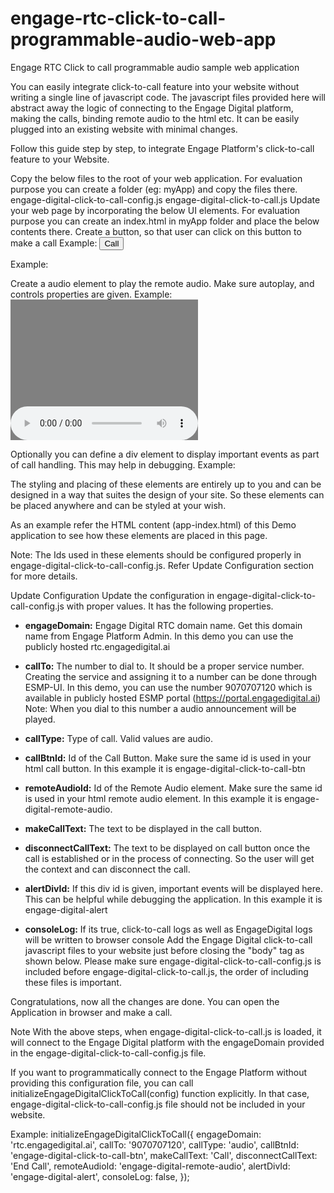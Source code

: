 # engage-rtc-click-to-call-programmable-audio-web-app
Engage RTC Click to call programmable audio sample web application

You can easily integrate click-to-call feature into your website without writing a single line of javascript code.
The javascript files provided here will abstract away the logic of connecting to the Engage Digital platform, making the calls, binding remote audio to the html etc.
It can be easily plugged into an existing website with minimal changes.

Follow this guide step by step, to integrate Engage Platform's click-to-call feature to your Website.

Copy the below files to the root of your web application. For evaluation purpose you can create a folder (eg: myApp) and copy the files there.
engage-digital-click-to-call-config.js
engage-digital-click-to-call.js
Update your web page by incorporating the below UI elements. For evaluation purpose you can create an index.html in myApp folder and place the below contents there.
Create a button, so that user can click on this button to make a call
Example:
<button id="engage-digital-click-to-call-btn">Call</button>

Example:
 
Create a audio element to play the remote audio. Make sure autoplay, and controls properties are given.
Example:
<audio id="engage-digital-remote-audio" autoplay controls style="width:300px;height:225px;background-color:gray"></audio> 
 
Optionally you can define a div element to display important events as part of call handling. This may help in debugging.
Example:
<div id='engage-digital-alert'></div>

The styling and placing of these elements are entirely up to you and can be designed in a way that suites the design of your site.
So these elements can be placed anywhere and can be styled at your wish.

As an example refer the HTML content (app-index.html) of this Demo application to see how these elements are placed in this page.

Note: The Ids used in these elements should be configured properly in engage-digital-click-to-call-config.js.
Refer Update Configuration section for more details.

Update Configuration
Update the configuration in engage-digital-click-to-call-config.js with proper values. It has the following properties.

- **engageDomain:** Engage Digital RTC domain name. Get this domain name from Engage Platform Admin. In this demo you can use the publicly hosted rtc.engagedigital.ai
- **callTo:** The number to dial to. It should be a proper service number. Creating the service and assigning it to a number can be done through ESMP-UI.
In this demo, you can use the number 9070707120 which is available in publicly hosted ESMP portal (https://portal.engagedigital.ai)
Note: When you dial to this number a audio announcement will be played.
- **callType:** Type of call. Valid values are audio.
- **callBtnId:** Id of the Call Button. Make sure the same id is used in your html call button. In this example it is engage-digital-click-to-call-btn
- **remoteAudioId:** Id of the Remote Audio element. Make sure the same id is used in your html remote audio element. In this example it is engage-digital-remote-audio.
- **makeCallText:** The text to be displayed in the call button.
- **disconnectCallText:** The text to be displayed on call button once the call is established or in the process of connecting. So the user will get the context and can disconnect the call.
- **alertDivId:** If this div id is given, important events will be displayed here. This can be helpful while debugging the application. In this example it is engage-digital-alert
- **consoleLog:** If its true, click-to-call logs as well as EngageDigital logs will be written to browser console
Add the Engage Digital click-to-call javascript files to your website just before closing the "body" tag as shown below. Please make sure engage-digital-click-to-call-config.js is included before engage-digital-click-to-call.js, the order of including these files is important.

     <body>
        <script src="engage-digital-click-to-call-config.js"></script>
        <script src="engage-digital-click-to-call.js"></script>
     </body>
Congratulations, now all the changes are done. You can open the Application in browser and make a call.

Note With the above steps, when engage-digital-click-to-call.js is loaded, it will connect to the Engage Digital platform with the engageDomain provided in the engage-digital-click-to-call-config.js file.

If you want to programmatically connect to the Engage Platform without providing this configuration file, you can call initializeEngageDigitalClickToCall(config) function explicitly. In that case, engage-digital-click-to-call-config.js file should not be included in your website.

Example:
  initializeEngageDigitalClickToCall({
  engageDomain: 'rtc.engagedigital.ai',
  callTo: '9070707120',
  callType: 'audio',
  callBtnId: 'engage-digital-click-to-call-btn',
  makeCallText: 'Call',
  disconnectCallText: 'End Call',
  remoteAudioId: 'engage-digital-remote-audio',
  alertDivId: 'engage-digital-alert',
  consoleLog: false,
  });
